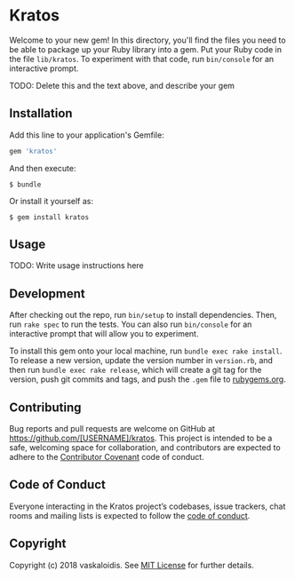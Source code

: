 # Kratos

Welcome to your new gem! In this directory, you'll find the files you need to be able to package up your Ruby library into a gem. Put your Ruby code in the file `lib/kratos`. To experiment with that code, run `bin/console` for an interactive prompt.

TODO: Delete this and the text above, and describe your gem

## Installation

Add this line to your application's Gemfile:

```ruby
gem 'kratos'
```

And then execute:

    $ bundle

Or install it yourself as:

    $ gem install kratos

## Usage

TODO: Write usage instructions here

## Development

After checking out the repo, run `bin/setup` to install dependencies. Then, run `rake spec` to run the tests. You can also run `bin/console` for an interactive prompt that will allow you to experiment.

To install this gem onto your local machine, run `bundle exec rake install`. To release a new version, update the version number in `version.rb`, and then run `bundle exec rake release`, which will create a git tag for the version, push git commits and tags, and push the `.gem` file to [rubygems.org](https://rubygems.org).

## Contributing

Bug reports and pull requests are welcome on GitHub at https://github.com/[USERNAME]/kratos. This project is intended to be a safe, welcoming space for collaboration, and contributors are expected to adhere to the [Contributor Covenant](http://contributor-covenant.org) code of conduct.

## Code of Conduct

Everyone interacting in the Kratos project’s codebases, issue trackers, chat rooms and mailing lists is expected to follow the [code of conduct](https://github.com/[USERNAME]/kratos/blob/master/CODE_OF_CONDUCT.md).

## Copyright

Copyright (c) 2018 vaskaloidis. See [MIT License](LICENSE.txt) for further details.